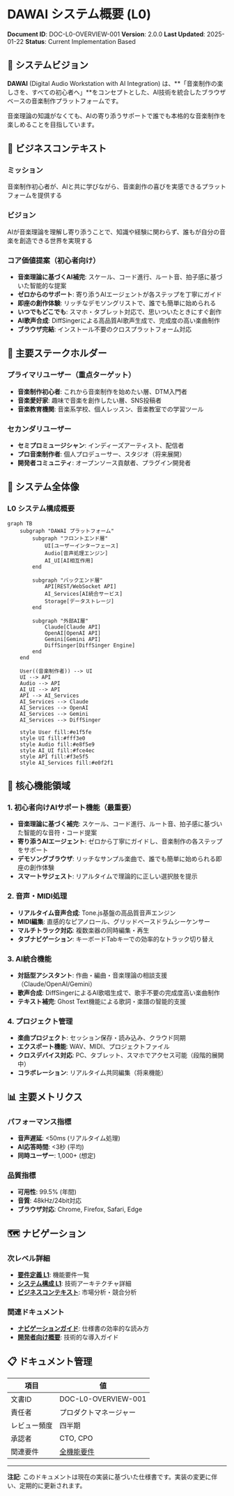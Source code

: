 # DAWAI システム概要 (L0)

**Document ID**: DOC-L0-OVERVIEW-001
**Version**: 2.0.0
**Last Updated**: 2025-01-22
**Status**: Current Implementation Based

## 🎯 システムビジョン

**DAWAI** (Digital Audio Workstation with AI Integration) は、**「音楽制作の楽しさを、すべての初心者へ」**をコンセプトとした、AI技術を統合したブラウザベースの音楽制作プラットフォームです。

音楽理論の知識がなくても、AIの寄り添うサポートで誰でも本格的な音楽制作を楽しめることを目指しています。

## 🏢 ビジネスコンテキスト

### ミッション
音楽制作初心者が、AIと共に学びながら、音楽創作の喜びを実感できるプラットフォームを提供する

### ビジョン
AIが音楽理論を理解し寄り添うことで、知識や経験に関わらず、誰もが自分の音楽を創造できる世界を実現する

### コア価値提案（初心者向け）
- **音楽理論に基づくAI補完**: スケール、コード進行、ルート音、拍子感に基づいた智能的な提案
- **ゼロからのサポート**: 寄り添うAIエージェントが各ステップを丁寧にガイド
- **即座の創作体験**: リッチなデモソングリストで、誰でも簡単に始められる
- **いつでもどこでも**: スマホ・タブレット対応で、思いついたときにすぐ創作
- **AI歌声合成**: DiffSingerによる高品質AI歌声生成で、完成度の高い楽曲制作
- **ブラウザ完結**: インストール不要のクロスプラットフォーム対応

## 👥 主要ステークホルダー

### プライマリユーザー（重点ターゲット）
- **音楽制作初心者**: これから音楽制作を始めたい層、DTM入門者
- **音楽愛好家**: 趣味で音楽を創作したい層、SNS投稿者
- **音楽教育機関**: 音楽系学校、個人レッスン、音楽教室での学習ツール

### セカンダリユーザー
- **セミプロミュージシャン**: インディーズアーティスト、配信者
- **プロ音楽制作者**: 個人プロデューサー、スタジオ（将来展開）
- **開発者コミュニティ**: オープンソース貢献者、プラグイン開発者

## 🎼 システム全体像

### L0 システム構成概要

```mermaid
graph TB
    subgraph "DAWAI プラットフォーム"
        subgraph "フロントエンド層"
            UI[ユーザーインターフェース]
            Audio[音声処理エンジン]
            AI_UI[AI相互作用]
        end

        subgraph "バックエンド層"
            API[REST/WebSocket API]
            AI_Services[AI統合サービス]
            Storage[データストレージ]
        end

        subgraph "外部AI層"
            Claude[Claude API]
            OpenAI[OpenAI API]
            Gemini[Gemini API]
            DiffSinger[DiffSinger Engine]
        end
    end

    User((音楽制作者)) --> UI
    UI --> API
    Audio --> API
    AI_UI --> API
    API --> AI_Services
    AI_Services --> Claude
    AI_Services --> OpenAI
    AI_Services --> Gemini
    AI_Services --> DiffSinger

    style User fill:#e1f5fe
    style UI fill:#fff3e0
    style Audio fill:#e8f5e9
    style AI_UI fill:#fce4ec
    style API fill:#f3e5f5
    style AI_Services fill:#e0f2f1
```

## 🔧 核心機能領域

### 1. 初心者向けAIサポート機能（最重要）
- **音楽理論に基づく補完**: スケール、コード進行、ルート音、拍子感に基づいた智能的な音符・コード提案
- **寄り添うAIエージェント**: ゼロから丁寧にガイドし、音楽制作の各ステップをサポート
- **デモソングブラウザ**: リッチなサンプル楽曲で、誰でも簡単に始められる即座の創作体験
- **スマートサジェスト**: リアルタイムで理論的に正しい選択肢を提示

### 2. 音声・MIDI処理
- **リアルタイム音声合成**: Tone.js基盤の高品質音声エンジン
- **MIDI編集**: 直感的なピアノロール、グリッドベースドラムシーケンサー
- **マルチトラック対応**: 複数楽器の同時編集・再生
- **タブナビゲーション**: キーボードTabキーでの効率的なトラック切り替え

### 3. AI統合機能
- **対話型アシスタント**: 作曲・編曲・音楽理論の相談支援（Claude/OpenAI/Gemini）
- **歌声合成**: DiffSingerによるAI歌唱生成で、歌手不要の完成度高い楽曲制作
- **テキスト補完**: Ghost Text機能による歌詞・楽譜の智能的支援

### 4. プロジェクト管理
- **楽曲プロジェクト**: セッション保存・読み込み、クラウド同期
- **エクスポート機能**: WAV、MIDI、プロジェクトファイル
- **クロスデバイス対応**: PC、タブレット、スマホでアクセス可能（段階的展開中）
- **コラボレーション**: リアルタイム共同編集（将来機能）

## 📊 主要メトリクス

### パフォーマンス指標
- **音声遅延**: <50ms (リアルタイム処理)
- **AI応答時間**: <3秒 (平均)
- **同時ユーザー**: 1,000+ (想定)

### 品質指標
- **可用性**: 99.5% (年間)
- **音質**: 48kHz/24bit対応
- **ブラウザ対応**: Chrome, Firefox, Safari, Edge

## 🗺️ ナビゲーション

### 次レベル詳細
- **[要件定義 L1](../requirements/functional/L1_index.md)**: 機能要件一覧
- **[システム構成 L1](../architecture/logical/L1_system.md)**: 技術アーキテクチャ詳細
- **[ビジネスコンテキスト](business_context.md)**: 市場分析・競合分析

### 関連ドキュメント
- **[ナビゲーションガイド](navigation.md)**: 仕様書の効率的な読み方
- **[開発者向け概要](../../README.md)**: 技術的な導入ガイド

## 📋 ドキュメント管理

| 項目 | 値 |
|------|-----|
| 文書ID | DOC-L0-OVERVIEW-001 |
| 責任者 | プロダクトマネージャー |
| レビュー頻度 | 四半期 |
| 承認者 | CTO, CPO |
| 関連要件 | [全機能要件](../requirements/functional/) |

---

**注記**: このドキュメントは現在の実装に基づいた仕様書です。実装の変更に伴い、定期的に更新されます。